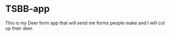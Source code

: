 # TSBB-app
This is my Deer form app that will send me forms people make and I will cut up their deer.
